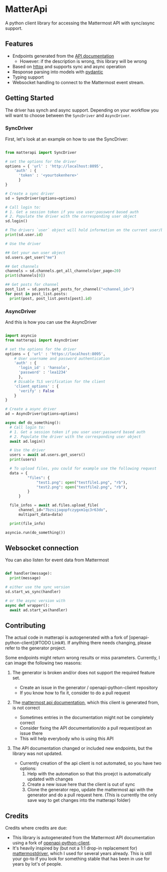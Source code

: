 # MatterApi

A python client library for accessing the Mattermost API with sync/async support.


## Features
+ Endpoints generated from the [API documentation](https://api.mattermost.com/)
  - However: if the description is wrong, this library will be wrong
+ Based on [httpx](https://www.python-httpx.org/) and supports sync and async operation
+ Response parsing into models with [pydantic](https://pydantic-docs.helpmanual.io/)
+ Typing support
+ Websocket handling to connect to the Mattermost event stream.

## Getting Started

The driver has synch and async support. Depending on your workflow you will want to choose between
the `SyncDriver` and `AsyncDriver`.


### SyncDriver

First, let's look at an example on how to use the SyncDriver:

```python

from matterapi import SyncDriver

# set the options for the driver
options = { 'url' : 'http://localhost:8095',
    'auth' : { 
      'token' : '<yourtokenhere>' 
      }
}

# Create a sync driver
sd = SyncDriver(options=options)

# Call login to:
# 1. Get a session token if you use user:password based auth
# 2. Populate the driver with the corresponding user object
sd.login()

# The drivers `user` object will hold information on the current user/bot
print(sd.user.id)

# Use the driver

## Get your own user object
sd.users.get_user("me")

## Get channels
channels = sd.channels.get_all_channels(per_page=20)
print(channels[0])

## Get posts for channel
post_list = sd.posts.get_posts_for_channel("<channel_id>")
for post in post_list.posts:
  print(post, post_list.posts[post].id)

```

### AsyncDriver

And this is how you can use the AsyncDriver


```python

import asyncio
from matterapi import AsyncDriver

# set the options for the driver
options = { 'url' : 'https://localhost:8095',
    # User username and password authentication
    'auth' : { 
      'login_id' : 'hansolo', 
      'password' : 'lea1234' 
      },
    # Disable TLS verification for the client
    'client_options' : {
      'verify' : False
    }
}

# Create a async driver
ad = AsyncDriver(options=options)

async def do_something():
  # Call login to:
  # 1. Get a session token if you user user:password based auth
  # 2. Populate the driver with the corresponding user object
  await ad.login()

  # Use the driver
  users = await ad.users.get_users()
  print(users)

  # To upload files, you could for example use the following request
  data = {
          "files": {
              "test1.png": open("testfile1.png", "rb"),
              "test2.png": open("testfile2.png", "rb"),
          }
      }

  file_infos = await ad.files.upload_file(
      channel_id="7bzsijaqopfczygxm1qc3r63do",
      multipart_data=data)

  print(file_info)

asyncio.run(do_something())
```

## Websocket connection

You can also listen for event data from Mattermost

```python

def handler(message):
  print(message)

# either use the sync version
sd.start_ws_sync(handler)

# or the async version with 
async def wrapper():
  await ad.start_ws(handler)

```


Contributing
------------

The actual code in matterapi is autogenerated with a fork of [openapi-python-client](#TODO Link#). If anything there needs changing, please refer to the generator project.

Some endpoints might return wrong results or miss parameters. Currently, I can image the following two reasons:

1. The generator is broken and/or does not support the required feature set.
    - Create an issue in the generator / openapi-python-client repository
    - If you know how to fix it, consider to do a pull request

2. The [mattermost api documentation](https://github.com/mattermost/mattermost-api-reference), which this client is generated from, is not correct
    - Sometimes entries in the documentation might not be completely correct
    - Consider fixing the API documentation/do a pull request/post an issue there
    - This will help everybody who is using this API

3. The API documentation changed or included new endpoints, but the library was not updated.
    - Currently creation of the api client is not automated, so you have two options:
        1. Help with the automation so that this proejct is automatically updated with changes
        2. Create a new issue here that the client is out of sync
        3. Clone the generator repo, update the mattermost api with the generator and do a pull request here. (This is currently the only save way to get changes into the matterapi folder)


Credits
-------

Credits where credits are due:

+ This library is autogenerated from the Mattermost API documentation using a fork of [openapi-python-client](https://github.com/triaxtec/openapi-python-client). 
+ It's heavily inspired by (but not a 1:1 drop-in replacement for) [mattermostdriver](https://github.com/Vaelor/python-mattermost-driver), which I used for several years already. This is still your go-to if you look for something stable that has been in use for years by lot's of people.

